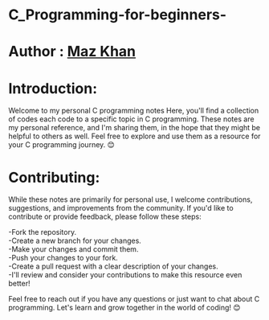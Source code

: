 # C_Programming-for-beginners-
# Author : [Maz Khan](https://github.com/Mazkhan99)

# Introduction:
Welcome to my personal C programming notes Here, you'll find a collection of codes each code to a specific topic in C programming. These notes are my personal reference, and I'm sharing them, in the hope that they might be helpful to others as well. Feel free to explore and use them as a resource for your C programming journey. 😊

# Contributing:
While these notes are primarily for personal use, I welcome contributions, suggestions, and improvements from the community. If you'd like to contribute or provide feedback, please follow these steps:  

-Fork the repository.  
-Create a new branch for your changes.  
-Make your changes and commit them.  
-Push your changes to your fork.  
-Create a pull request with a clear description of your changes.  
-I'll review and consider your contributions to make this resource even better!  

Feel free to reach out if you have any questions or just want to chat about C programming. Let's learn and grow together in the world of coding! 😊


